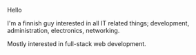 Hello

I'm a finnish guy interested in all IT related things; development, administration, electronics, networking.

Mostly interested in full-stack web development.
